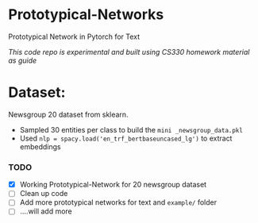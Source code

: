 # Prototypical-Networks
Prototypical Network in Pytorch for Text



*This code repo is experimental and built using CS330 homework material as guide*


# Dataset:
Newsgroup 20 dataset from sklearn.
- Sampled 30 entities per class to build the `mini _newsgroup_data.pkl`
- Used `nlp = spacy.load('en_trf_bertbaseuncased_lg')` to extract embeddings 


### TODO

- [x] Working Prototypical-Network for 20 newsgroup dataset
- [ ] Clean up code
- [ ] Add more prototypical networks for text and `example/` folder
- [ ] ....will add more
